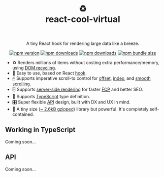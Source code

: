 <h1 align="center">
  <br />
  <br />
  ♻️
  <br />
  react-cool-virtual
  <br />
  <br />
</h1>

<p align="center">A tiny React hook for rendering large data like a breeze.</p>

<div align="center">

[![npm version](https://img.shields.io/npm/v/react-cool-virtual?style=flat-square)](https://www.npmjs.com/package/react-cool-virtual)
[![npm downloads](https://img.shields.io/npm/dm/react-cool-virtual?style=flat-square)](https://www.npmtrends.com/react-cool-virtual)
[![npm downloads](https://img.shields.io/npm/dt/react-cool-virtual?style=flat-square)](https://www.npmtrends.com/react-cool-virtual)
[![npm bundle size](https://img.shields.io/bundlephobia/minzip/react-cool-virtual?style=flat-square)](https://bundlephobia.com/result?p=react-cool-virtual)

</div>

- ♻️ Renders millions of items without costing extra performance/memory, using [DOM recycling](https://developers.google.com/web/updates/2016/07/infinite-scroller).
- 🎣 Easy to use, based on React [hook](https://reactjs.org/docs/hooks-custom.html#using-a-custom-hook).
- 🖱 Supports imperative scroll-to control for [offset](#TBC), [index](#TBC), and [smooth scrolling](#TBC).
- 🗄️ Supports [server-side rendering](#TBC) for faster [FCP](https://developers.google.com/web/updates/2019/02/rendering-on-the-web) and better SEO.
- 📜 Supports [TypeScript](#working-in-typescript) type definition.
- 🎛 Super flexible [API](#api) design, built with DX and UX in mind.
- 🦔 A tiny size ([~ 2.6kB gzipped](https://bundlephobia.com/result?p=react-cool-virtual)) library but powerful. It's completely self-contained.

## Working in TypeScript

Coming soon...

## API

Coming soon...
